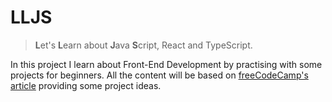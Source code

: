 # LLJS
> **L**et's **L**earn about **J**ava **S**cript, React and TypeScript.

In this project I learn about Front-End Development by practising with
some projects for beginners.
All the content will be based on [freeCodeCamp's article](https://www.freecodecamp.org/news/javascript-projects-for-beginners/#how-to-build-a-quiz-app-with-react-and-typescript) providing some project ideas.

